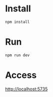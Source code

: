 # Install
```bash
npm install
```

# Run 
```bash
npm run dev
```

# Access
[http://localhost:5735](http://localhost:5735)